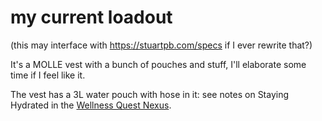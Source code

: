 # my current loadout

(this may interface with https://stuartpb.com/specs if I ever rewrite that?)

It's a MOLLE vest with a bunch of pouches and stuff, I'll elaborate some time if I feel like it.

The vest has a 3L water pouch with hose in it: see notes on Staying Hydrated in the [Wellness Quest Nexus][WQN].

[WQN]: 2087f1d7-55fa-4d8b-a4a0-01e4d8579047.md
